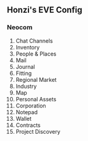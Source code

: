 Honzi's EVE Config
------------------

### Neocom
1. Chat Channels
2. Inventory
3. People & Places
4. Mail
5. Journal
6. Fitting
7. Regional Market
8. Industry
9. Map
10. Personal Assets
11. Corporation
12. Notepad
13. Wallet
14. Contracts
15. Project Discovery
